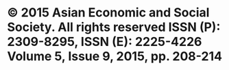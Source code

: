 # © 2015 Asian Economic and Social Society. All rights reserved ISSN (P): 2309-8295, ISSN (E): 2225-4226 Volume 5, Issue 9, 2015, pp. 208-214